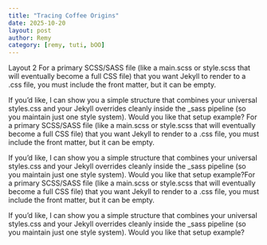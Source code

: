 ```yaml
---
title: "Tracing Coffee Origins"
date: 2025-10-20
layout: post
author: Remy
category: [remy, tuti, bOO]
---
```


Layout 2
For a primary SCSS/SASS file (like a main.scss or style.scss that will eventually become a full CSS file) that you want Jekyll to render to a .css file, you must include the front matter, but it can be empty.
<!--more-->

If you’d like, I can show you a simple structure that combines your universal styles.css and your Jekyll overrides cleanly inside the _sass pipeline (so you maintain just one style system).
Would you like that setup example?
For a primary SCSS/SASS file (like a main.scss or style.scss that will eventually become a full CSS file) that you want Jekyll to render to a .css file, you must include the front matter, but it can be empty.

If you’d like, I can show you a simple structure that combines your universal styles.css and your Jekyll overrides cleanly inside the _sass pipeline (so you maintain just one style system).
Would you like that setup example?For a primary SCSS/SASS file (like a main.scss or style.scss that will eventually become a full CSS file) that you want Jekyll to render to a .css file, you must include the front matter, but it can be empty.

If you’d like, I can show you a simple structure that combines your universal styles.css and your Jekyll overrides cleanly inside the _sass pipeline (so you maintain just one style system).
Would you like that setup example?